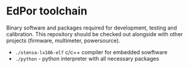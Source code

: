 # EdPor toolchain

Binary software and packages required for development, testing and calibration.
This repository should be checked out alongside with other projects (firmware, multimeter, powersource).

- `./xtensa-lx106-elf` c/c++ compiler for embedded sowftware
- `./python` - python interpreter with all necessary packages
